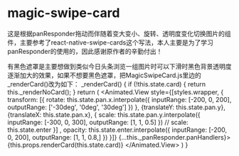 # magic-swipe-card
这是根据panResponder拖动而伴随着变大变小、旋转、透明度变化切换图片的组件，主要参考了react-native-swipe-cards这个写法，本人主要是为了学习panResponder的使用的，因此感谢原作者的辛勤付出！

有黑色遮罩是主要想做到类似今日头条浏览一组图片时可以下滑时黑色背景透明度逐渐加大的效果，如果不想要黑色遮罩，把MagicSwipeCard.js里边的_renderCard()改为如下：
_renderCard() {
        if (!this.state.card) {
            return this._renderNoCard();
        }
        return (
            <Animated.View
                style={[styles.wrapper, {
                    transform: [{
                        rotate: this.state.pan.x.interpolate({
                            inputRange: [-200, 0, 200],
                            outputRange: ['-30deg', '0deg', '30deg']
                        })
                    }, {translateY: this.state.pan.y}, {translateX: this.state.pan.x}, {
                        scale: this.state.pan.y.interpolate({
                            inputRange: [-300, 0, 300],
                            outputRange: [1, 1, 0.5]
                        })
                        // scale: this.state.enter
                    }]
                    , opacity: this.state.enter.interpolate({
                        inputRange: [-200, 0, 200],
                        outputRange: [1, 1, 0.8,]
                    })
                }]} {...this._panResponder.panHandlers}>
                {this.props.renderCard(this.state.card)}
            </Animated.View>
        )
    }